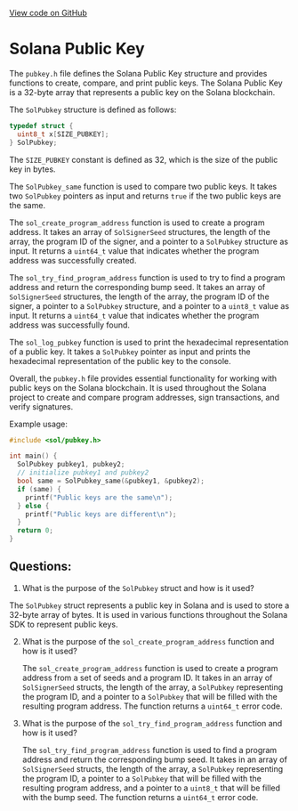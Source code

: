 [View code on GitHub](https://github.com/solana-labs/solana/blob/master/sdk/bpf/c/inc/sol/pubkey.h)

# Solana Public Key

The `pubkey.h` file defines the Solana Public Key structure and provides functions to create, compare, and print public keys. The Solana Public Key is a 32-byte array that represents a public key on the Solana blockchain. 

The `SolPubkey` structure is defined as follows:

```c
typedef struct {
  uint8_t x[SIZE_PUBKEY];
} SolPubkey;
```

The `SIZE_PUBKEY` constant is defined as 32, which is the size of the public key in bytes. 

The `SolPubkey_same` function is used to compare two public keys. It takes two `SolPubkey` pointers as input and returns `true` if the two public keys are the same. 

The `sol_create_program_address` function is used to create a program address. It takes an array of `SolSignerSeed` structures, the length of the array, the program ID of the signer, and a pointer to a `SolPubkey` structure as input. It returns a `uint64_t` value that indicates whether the program address was successfully created. 

The `sol_try_find_program_address` function is used to try to find a program address and return the corresponding bump seed. It takes an array of `SolSignerSeed` structures, the length of the array, the program ID of the signer, a pointer to a `SolPubkey` structure, and a pointer to a `uint8_t` value as input. It returns a `uint64_t` value that indicates whether the program address was successfully found. 

The `sol_log_pubkey` function is used to print the hexadecimal representation of a public key. It takes a `SolPubkey` pointer as input and prints the hexadecimal representation of the public key to the console. 

Overall, the `pubkey.h` file provides essential functionality for working with public keys on the Solana blockchain. It is used throughout the Solana project to create and compare program addresses, sign transactions, and verify signatures. 

Example usage:

```c
#include <sol/pubkey.h>

int main() {
  SolPubkey pubkey1, pubkey2;
  // initialize pubkey1 and pubkey2
  bool same = SolPubkey_same(&pubkey1, &pubkey2);
  if (same) {
    printf("Public keys are the same\n");
  } else {
    printf("Public keys are different\n");
  }
  return 0;
}
```
## Questions: 
 1. What is the purpose of the `SolPubkey` struct and how is it used?
   
   The `SolPubkey` struct represents a public key in Solana and is used to store a 32-byte array of bytes. It is used in various functions throughout the Solana SDK to represent public keys.

2. What is the purpose of the `sol_create_program_address` function and how is it used?
   
   The `sol_create_program_address` function is used to create a program address from a set of seeds and a program ID. It takes in an array of `SolSignerSeed` structs, the length of the array, a `SolPubkey` representing the program ID, and a pointer to a `SolPubkey` that will be filled with the resulting program address. The function returns a `uint64_t` error code.

3. What is the purpose of the `sol_try_find_program_address` function and how is it used?
   
   The `sol_try_find_program_address` function is used to find a program address and return the corresponding bump seed. It takes in an array of `SolSignerSeed` structs, the length of the array, a `SolPubkey` representing the program ID, a pointer to a `SolPubkey` that will be filled with the resulting program address, and a pointer to a `uint8_t` that will be filled with the bump seed. The function returns a `uint64_t` error code.